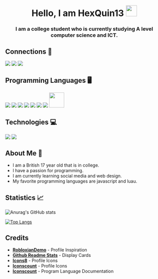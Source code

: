 <h1 align="center">Hello, I am HexQuin13 <img src="https://raw.githubusercontent.com/MartinHeinz/MartinHeinz/master/wave.gif" width="35px"></h1>
<h3 align="center">I am a college student who is currently studying A level computer science and ICT.</h3>

## Connections 📱
<p align="left">
  <a target="_blank" href="https://www.linkedin.com/in/ashton-sartain-53774922b/"><img src="https://img.icons8.com/color/48/000000/linkedin.png"/></a>
  <a href="https://twitter.com/HexQuin13" target="_blank"><img src="https://img.icons8.com/color/48/000000/twitter--v1.png"/></a>
<!--   <a href="https://www.youtube.com/channel/UCyKgKeEiQb-nJG0LcyaRdSg" target="_blank"><img src="https://img.icons8.com/external-prettycons-flat-prettycons/48/000000/external-youtube-multimedia-prettycons-flat-prettycons.png"/></a> -->
  <a href=mailto:hexquin13@gmail.com target="_blank"><img src="https://img.icons8.com/color/48/000000/gmail-new.png"/></a>
</p>

## Programming Languages 🖥️

<p align="left">
  <a href="https://devdocs.io/javascript" target="_blank"><img src="https://img.icons8.com/color/48/000000/javascript--v1.png"/></a>
  <a href="https://devdocs.io/python" target="_blank"><img src="https://img.icons8.com/color/48/000000/python--v1.png"/></a>
  <a href="https://devdocs.io/lua" target="_blank"><img src="https://img.icons8.com/external-tal-revivo-color-tal-revivo/48/000000/external-lua-is-a-lightweight-multi-paradigm-programming-language-logo-color-tal-revivo.png"/></a>
  <a href="https://devdocs.io/html" target="_blank"><img src="https://img.icons8.com/color/48/000000/html-5--v1.png"/></a>
  <a href="https://devdocs.io/css" target="_blank"><img src="https://img.icons8.com/color/48/000000/css3.png"/></a>
  <a href="https://devdocs.io/c" target="_blank"><img src="https://img.icons8.com/color/48/000000/c-programming.png"/></a>
  <a href="https://devdocs.io/cpp" target="_blank"><img src="https://img.icons8.com/color/48/000000/c-plus-plus-logo.png"/></a>
  <a href="https://docs.microsoft.com/en-us/dotnet/csharp/programming-guide/" target="_blank"><img src="https://cdn.iconscout.com/icon/free/png-256/csharp-1-1175241.png" width="48"/></a>
<!--   <a href="https://devdocs.io/react" target="_blank"><img src="https://img.icons8.com/office/48/000000/react.png"/></a> -->
</p>

## Technologies 💻
<p align="left">
  <a href="https://devdocs.io/react" target="_blank"><img src="https://img.icons8.com/office/48/000000/react.png"/></a>
  <a href="https://devdocs.io/node" targer="_blank"><img src="https://img.icons8.com/fluency/48/000000/node-js.png"/></a>
</p>

## About Me 📖
<ul dir="auto">
  <li>I am a British 17 year old that is in college.</li>
  <li>I have a passion for programming.</li>
  <li>I am currently learning social media and web design.</li>
  <li>My favorite programming languages are javascript and luau.</li>
</ul>

## Statistics 📈

![Anurag's GitHub stats](https://github-readme-stats.vercel.app/api?username=hexquin13&show_icons=true&theme=dark)
<!-- [![Readme Card](https://github-readme-stats.vercel.app/api/pin/?username=hexquin13&repo=github-readme-stats&theme=dark)](https://github.com/anuraghazra/github-readme-stats) -->
[![Top Langs](https://github-readme-stats.vercel.app/api/top-langs/?username=hexquin13&layout=compact&theme=dark)](https://github.com/anuraghazra/github-readme-stats)

## Credits
<ul dir="auto">
  <li><strong><a href="https://github.com/RobloxianDemo">RobloxianDemo</strong></a> - Profile Inspiration</li>
  <li><strong><a href="https://github.com/anuraghazra/github-readme-stats">Github Readme Stats</strong></a> - Display Cards</li>
  <li><strong><a href="https://icons8.com">Icons8</strong></a> - Profile Icons</li>
  <li><strong><a href="https://iconscout.com">Iconscount</strong></a> - Profile Icons</li>
  <li><strong><a href="https://devdocs.io">Iconscount</strong></a> - Program Language Documentation</li>
</ul>
